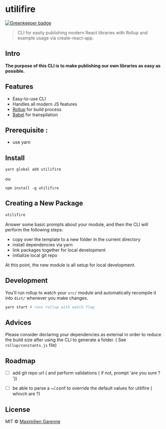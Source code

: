 # utilifire

[![Greenkeeper badge](https://badges.greenkeeper.io/hyphaene-npm/utilifire.svg)](https://greenkeeper.io/)

> CLI for easily publishing modern React libraries with Rollup and example usage via create-react-app.

## Intro

**The purpose of this CLI is to make publishing our own libraries as easy as possible.**

## Features

*   Easy-to-use CLI
*   Handles all modern JS features
*   [Rollup](https://rollupjs.org/) for build process
*   [Babel](https://babeljs.io/) for transpilation

## Prerequisite :

*   use yarn

## Install

```bash
yarn global add utilifire
```

ou

```
npm install -g utilifire
```

## Creating a New Package

```bash
utilifire
```

Answer some basic prompts about your module, and then the CLI will perform the following steps:

*   copy over the template to a new folder in the current directory
*   install dependencies via yarn
*   link packages together for local development
*   initialize local git repo

At this point, the new module is all setup for local development.

## Development


You'll run rollup to watch your `src/` module and automatically recompile it into `dist/` whenever you make changes.

```bash
yarn start # runs rollup with watch flag
```


## Advices

Please consider declaring your dependencies as external in order to reduce the build size after using the CLI to generate a folder.
( See ```rollup/constants.js``` file)


## Roadmap

- [ ] add git repo url ( and perform validations ( if not, prompt 'are you sure ? '))
- [ ] be able to parse a ~/.conf to override the default values for utilifire ( whivch are ?)


## License

MIT © [Maximilien Garenne](https://github.com/hyphaene)
